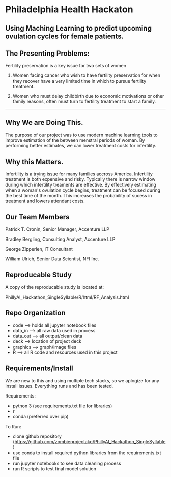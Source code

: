 # Philadelphia Health Hackaton

## Using Maching Learning to predict upcoming ovulation cycles for female patients.

## The Presenting Problems:

Fertility preservation is a key issue for two sets of women

1) Women facing cancer who wish to have fertility preservation for when they recover have a very limited time in which to pursue fertility treatment.

2) Women who must delay childbirth due to economic motivations or other family reasons, often must turn to fertility treatment to start a family.   

----------------

## Why We are Doing This.

The purpose of our project was to use modern machine learning tools to improve estimation of the between menstral periods of woman.  By performing better estimates, we can lower treatment costs for infertility.  

## Why this Matters.

Infertility is a trying issue for many families accross America.  Infertility treatment is both expensive and risky.  Typically there is narrow window during which infertility treaments are effective.  By effectively estimating when a woman's ovulation cycle begins, treatment can be focused during the best time of the month. This increases the probability of sucess in treatment and lowers attendant costs.     


## Our Team Members

Patrick T. Cronin, Senior Manager, Accenture LLP

Bradley Bergling, Consulting Analyst, Accenture LLP

George Zipperlen, IT Consultant

William Ulrich, Senior Data Scientist, NFI Inc.

## Reproducable Study

A copy of the reproducable study is located at:

PhillyAI_Hackathon_SingleSyllable/R/html/RF_Analysis.html


## Repo Organization
- code --> holds all jupyter notebook files
- data_in --> all raw data used in process
- data_out --> all output/clean data
- deck --> location of project deck
- graphics --> graph/image files
- R --> all R code and resources used in this project

## Requirements/Install
We are new to this and using multiple tech stacks, so we aplogize for any install issues.  Everything runs and has been tested.

Requirements:
- python 3 (see requirements.txt file for libraries)
- r
- conda (preferred over pip)

To Run:
- clone github repository (https://github.com/zombieprojectako/PhillyAI_Hackathon_SingleSyllable)
- use conda to install required python libraries from the requirements.txt file
- run jupyter notebooks to see data cleaning process
- run R scripts to test final model solution
